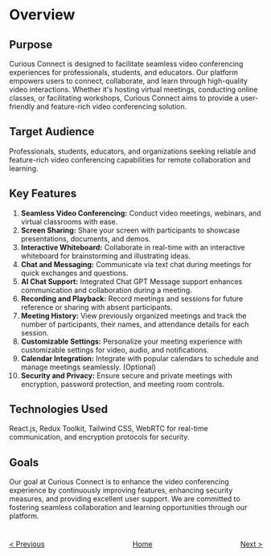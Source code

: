 # Overview

## Purpose

Curious Connect is designed to facilitate seamless video conferencing experiences for professionals, students, and educators. Our platform empowers users to connect, collaborate, and learn through high-quality video interactions. Whether it's hosting virtual meetings, conducting online classes, or facilitating workshops, Curious Connect aims to provide a user-friendly and feature-rich video conferencing solution.

## Target Audience

Professionals, students, educators, and organizations seeking reliable and feature-rich video conferencing capabilities for remote collaboration and learning.

## Key Features

1. **Seamless Video Conferencing:** Conduct video meetings, webinars, and virtual classrooms with ease.
2. **Screen Sharing:** Share your screen with participants to showcase presentations, documents, and demos.
3. **Interactive Whiteboard:** Collaborate in real-time with an interactive whiteboard for brainstorming and illustrating ideas.
4. **Chat and Messaging:** Communicate via text chat during meetings for quick exchanges and questions.
5. **AI Chat Support:** Integrated Chat GPT Message support enhances communication and collaboration during a meeting.
6. **Recording and Playback:** Record meetings and sessions for future reference or sharing with absent participants.
7. **Meeting History:** View previously organized meetings and track the number of participants, their names, and attendance details for each session.
8. **Customizable Settings:** Personalize your meeting experience with customizable settings for video, audio, and notifications.
9. **Calendar Integration:** Integrate with popular calendars to schedule and manage meetings seamlessly. (Optional)
10. **Security and Privacy:** Ensure secure and private meetings with encryption, password protection, and meeting room controls.

## Technologies Used

React.js, Redux Toolkit, Tailwind CSS, WebRTC for real-time communication, and encryption protocols for security.

## Goals

Our goal at Curious Connect is to enhance the video conferencing experience by continuously improving features, enhancing security measures, and providing excellent user support. We are committed to fostering seamless collaboration and learning opportunities through our platform.

#
<div style="display: flex; justify-content: space-between; margin-bottom: 20px;">
  <a href="./Overview.md">< Previous</a>
  <a href="../README.md" style="margin: 0 auto;">Home</a>
  <a href="./Architecture.md">Next ></a>
</div>
